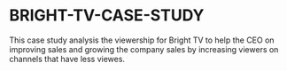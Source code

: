 # BRIGHT-TV-CASE-STUDY
This case study analysis the viewership for Bright TV to help the CEO on improving sales and growing the company sales by increasing viewers on channels that have less viewes.

